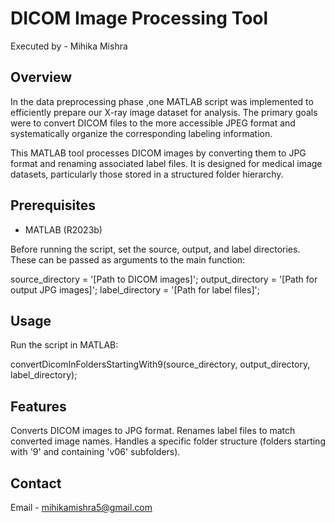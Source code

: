 # DICOM Image Processing Tool
Executed by - Mihika Mishra

## Overview
In the data preprocessing phase ,one MATLAB script was implemented to efficiently prepare our X-ray image dataset for analysis. The primary goals were to convert DICOM files to the more accessible JPEG format and systematically organize the corresponding labeling information.

This MATLAB tool processes DICOM images by converting them to JPG format and renaming associated label files. It is designed for medical image datasets, particularly those stored in a structured folder hierarchy.

## Prerequisites
- MATLAB (R2023b)

Before running the script, set the source, output, and label directories. These can be passed as arguments to the main function:

source_directory = '[Path to DICOM images]';
output_directory = '[Path for output JPG images]';
label_directory = '[Path for label files]';

## Usage
Run the script in MATLAB:

convertDicomInFoldersStartingWith9(source_directory, output_directory, label_directory);

## Features

Converts DICOM images to JPG format.
Renames label files to match converted image names.
Handles a specific folder structure (folders starting with '9' and containing 'v06' subfolders).
## Contact
  Email - mihikamishra5@gmail.com 
